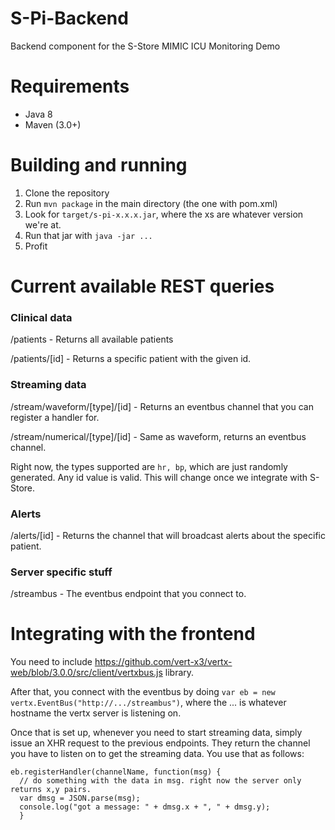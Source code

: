 # S-Pi-Backend
Backend component for the S-Store MIMIC ICU Monitoring Demo

# Requirements
- Java 8
- Maven (3.0+)

# Building and running

1. Clone the repository
2. Run `mvn package` in the main directory (the one with pom.xml)
3. Look for `target/s-pi-x.x.x.jar`, where the xs are whatever version we're at.
4. Run that jar with `java -jar ...`
5. Profit

# Current available REST queries
### Clinical data
/patients - Returns all available patients

/patients/[id] - Returns a specific patient with the given id.

### Streaming data

/stream/waveform/[type]/[id] - Returns an eventbus channel that you can register a handler for.

/stream/numerical/[type]/[id] - Same as waveform, returns an eventbus channel.

Right now, the types supported are `hr, bp`, which are just randomly generated. Any id value is valid. This will change once we integrate with S-Store.

### Alerts

/alerts/[id] - Returns the channel that will broadcast alerts about the specific patient.

### Server specific stuff

/streambus - The eventbus endpoint that you connect to.

# Integrating with the frontend

You need to include https://github.com/vert-x3/vertx-web/blob/3.0.0/src/client/vertxbus.js library.

After that, you connect with the eventbus by doing `var eb = new vertx.EventBus("http://.../streambus")`, where the ... is whatever hostname the vertx server is listening on.

Once that is set up, whenever you need to start streaming data, simply issue an XHR request to the previous endpoints. They return the channel you have to listen on to get the streaming data. You use that as follows:

```
eb.registerHandler(channelName, function(msg) {
  // do something with the data in msg. right now the server only returns x,y pairs.
  var dmsg = JSON.parse(msg);
  console.log("got a message: " + dmsg.x + ", " + dmsg.y);
  }
```
